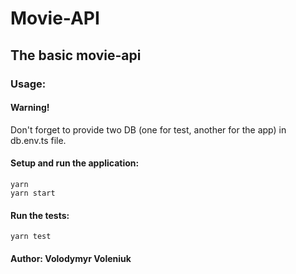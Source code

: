 # Movie-API

## The basic movie-api

### Usage:
#### Warning!
Don't forget to provide two DB (one for test, another for the app) in db.env.ts file.
#### Setup and run the application:

```
yarn
yarn start
```

#### Run the tests:

```
yarn test
```

#### Author: Volodymyr Voleniuk
